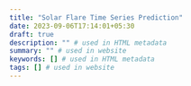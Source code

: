 ```yaml
---
title: "Solar Flare Time Series Prediction"
date: 2023-09-06T17:14:01+05:30
draft: true
description: "" # used in HTML metadata
summary: "" # used in website
keywords: [] # used in HTML metadata
tags: [] # used in website
---
```


